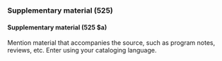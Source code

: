 ### Supplementary material (525)  

#### Supplementary material (525 $a)
Mention material that accompanies the source, such as program notes, reviews, etc. Enter using your cataloging language.
